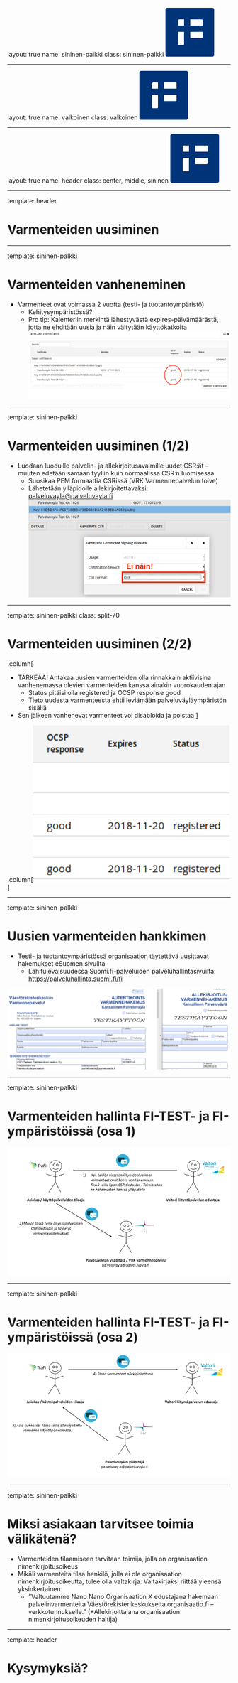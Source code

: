 layout: true
name: sininen-palkki
class: sininen-palkki
![logo](../suomifi_logo.svg)

---
layout: true
name: valkoinen
class: valkoinen
![logo](../suomifi_logo.svg)

---
layout: true
name: header
class: center, middle, sininen
![logo](../suomifi_logo.svg)

<!--DON'T TOUCH ABOVE THIS !!!!!! -->
---

template: header
# Varmenteiden uusiminen

---

template: sininen-palkki

# Varmenteiden vanheneminen

- Varmenteet ovat voimassa 2 vuotta (testi- ja tuotantoympäristö)
   - Kehitysympäristössä?
   - Pro tip: Kalenteriin merkintä lähestyvästä expires-päivämäärästä, jotta ne ehditään uusia ja näin vältytään käyttökatkolta
![vanheminen](../images/varmenteiden-vanheneminen.png)

---

template: sininen-palkki

# Varmenteiden uusiminen (1/2)

- Luodaan luoduille palvelin- ja allekirjoitusavaimille uudet CSR:ät – muuten edetään samaan tyyliin kuin normaalissa CSR:n luomisessa
   - Suosikaa PEM formaattia CSRissä (VRK Varmennepalvelun toive)
   - Lähetetään ylläpidolle allekirjoitettavaksi: palveluvayla@palveluvayla.fi
![luominen](../images/varmenteen-luominen.png)

---

template: sininen-palkki
class: split-70

# Varmenteiden uusiminen (2/2)

.column[
- TÄRKEÄÄ! Antakaa uusien varmenteiden olla rinnakkain aktiivisina vanhenemassa olevien varmenteiden kanssa ainakin vuorokauden ajan
   - Status pitäisi olla registered ja OCSP response good
   - Tieto uudesta varmenteesta ehtii leviämään palveluväyläympäristön sisällä
- Sen jälkeen vanhenevat varmenteet voi disabloida ja poistaa
]

.column[![status](../images/varmenteiden-status.png)]

---

template: sininen-palkki

# Uusien varmenteiden hankkimen

- Testi- ja tuotantoympäristössä organisaation täytettävä uusittavat hakemukset eSuomen sivuilta
   - Lähitulevaisuudessa Suomi.fi-palveluiden palveluhallintasivuilta: https://palveluhallinta.suomi.fi/fi

![varmenne](../images/varmenne-lomake.png)

---

template: sininen-palkki

# Varmenteiden hallinta FI-TEST- ja FI-ympäristöissä (osa 1)

![hallinta](../images/varmenteiden-hallinta-1.png)

---

template: sininen-palkki

# Varmenteiden hallinta FI-TEST- ja FI-ympäristöissä (osa 2)

![hallinta](../images/varmenteiden-hallinta-2.png)

---

template: sininen-palkki

# Miksi asiakaan tarvitsee toimia välikätenä?

- Varmenteiden tilaamiseen tarvitaan toimija, jolla on organisaation nimenkirjoitusoikeus
- Mikäli varmenteita tilaa henkilö, jolla ei ole organisaation nimenkirjoitusoikeutta, tulee olla valtakirja. Valtakirjaksi riittää yleensä yksinkertainen
   - ”Valtuutamme Nano Nano Organisaation X edustajana hakemaan palvelinvarmenteita Väestörekisterikeskukselta organisaatio.fi – verkkotunnukselle.” (+Allekirjoittajana organisaation nimenkirjoitusoikeuden haltija)

---
template: header
# Kysymyksiä?

